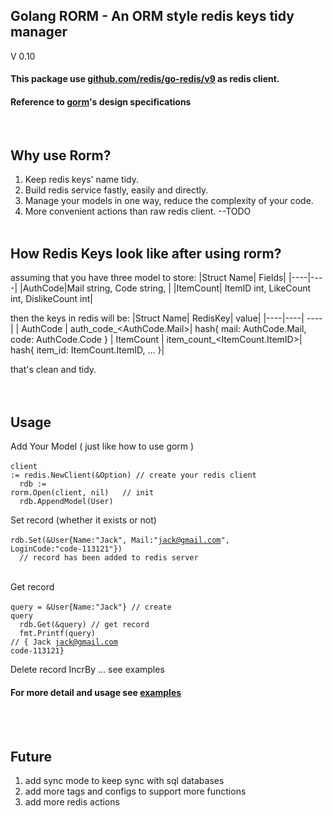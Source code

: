 ## Golang RORM - An ORM style redis keys tidy manager 
V 0.10
#### This package use [github.com/redis/go-redis/v9](https://github.com/redis/go-redis/v9) as redis client.
#### Reference to [gorm](https://gorm.io/gorm)'s design specifications
<br/>

## Why use Rorm?<br/>
1. Keep redis keys' name tidy.
2. Build redis service fastly, easily and directly.
3. Manage your models in one way, reduce the complexity of your code.
4. More convenient actions than raw redis client. --TODO
<br/><br/>

## How Redis Keys look like after using rorm?<br/>
assuming that you have three model to store:
|Struct Name| Fields|
|----|----|
|AuthCode|Mail string, Code string, |
|ItemCount| ItemID int, LikeCount int, DislikeCount int|

then the keys in redis will be:
|Struct Name| RedisKey| value|
|----|----| ---- |
| AuthCode | auth_code_<AuthCode.Mail>| hash{ mail: AuthCode.Mail, code: AuthCode.Code }
| ItemCount | item_count_<ItemCount.ItemID>| hash{ item_id: ItemCount.ItemID, ... }|

that's clean and tidy.
<br/><br/>
<br/>
## Usage<br/>
 Add Your Model ( just like how to use gorm )<br/><br/>
<code>client := redis.NewClient(&Option) // create your redis client<br/>
&nbsp;rdb := rorm.Open(client, nil) &nbsp; // init<br/>
&nbsp;rdb.AppendModel(User)
</code>
<br/>

Set record (whether it exists or not)<br/><br/>
<code>rdb.Set(&User{Name:"Jack", Mail:"jack@gmail.com", LoginCode:"code-113121"})<br/>
&nbsp;// record has been added to redis server
</code>
<br/>

Get record <br/><br/>
<code>query = &User{Name:"Jack"} // create query <br/>
&nbsp;rdb.Get(&query) // get record<br/>
&nbsp;fmt.Printf(query) // { Jack jack@gmail.com code-113121}
</code>

Delete record IncrBy ... see examples

#### For more detail and usage see [examples](examples/example.go)
<br/><br/>

## Future
1. add sync mode to keep sync with sql databases
2. add more tags and configs to support more functions
3. add more redis actions
